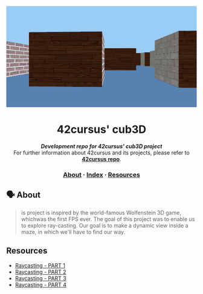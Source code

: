 
</p>
<p align="center">  
<img src ="https://github.com/achrafelkhnissi/1337/blob/master/Piscine-2021/imgs/cub3D.png">
</p>

<h1 align="center">
	42cursus' cub3D
</h1>

<p align="center">
	<b><i>Development repo for 42cursus' cub3D project</i></b><br>
	For further information about 42cursus and its projects, please refer to <a href="https://github.com/achrafelkhnissi/1337/42curses"><b>42cursus repo</b></a>.
</p>

<h3 align="center">
	<a href="#%EF%B8%8F-about">About</a>
	<span> · </span>
	<a href="#-index">Index</a>
  <span> · </span>
	<a href="#-resources">Resources</a>
</h3>

## 🗣️ About

> is project is inspired by the world-famous Wolfenstein 3D game, which﻿was the first FPS ever. The goal of this project was to enable us to explore ray-casting. Our goal is to make a dynamic view inside a maze, in which we'll have to find our way.

## Resources
- [Raycasting - PART 1](https://lodev.org/cgtutor/raycasting.html)
- [Raycasting - PART 2](https://lodev.org/cgtutor/raycasting2.html)
- [Raycasting - PART 3](https://lodev.org/cgtutor/raycasting3.html)
- [Raycasting - PART 4](https://lodev.org/cgtutor/raycasting4.html)
